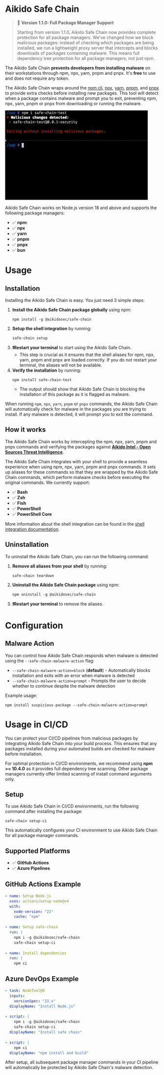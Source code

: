 # Aikido Safe Chain

> 🚀 **Version 1.1.0: Full Package Manager Support**
>
> Starting from version 1.1.0, Aikido Safe Chain now provides complete protection for all package managers. We've changed how we block malicious packages: instead of checking which packages are being installed, we run a lightweight proxy server that intercepts and blocks downloads of packages containing malware. This means full dependency tree protection for all package managers, not just npm.

The Aikido Safe Chain **prevents developers from installing malware** on their workstations through npm, npx, yarn, pnpm and pnpx. It's **free** to use and does not require any token.

The Aikido Safe Chain wraps around the [npm cli](https://github.com/npm/cli), [npx](https://github.com/npm/cli/blob/latest/docs/content/commands/npx.md), [yarn](https://yarnpkg.com/), [pnpm](https://pnpm.io/), and [pnpx](https://pnpm.io/cli/dlx) to provide extra checks before installing new packages. This tool will detect when a package contains malware and prompt you to exit, preventing npm, npx, yarn, pnpm or pnpx from downloading or running the malware.

![demo](./docs/safe-package-manager-demo.png)

Aikido Safe Chain works on Node.js version 18 and above and supports the following package managers:

- ✅ **npm**:
- ✅ **npx**
- ✅ **yarn**
- ✅ **pnpm**
- ✅ **pnpx**
- ✅ **bun**

# Usage

## Installation

Installing the Aikido Safe Chain is easy. You just need 3 simple steps:

1. **Install the Aikido Safe Chain package globally** using npm:
   ```shell
   npm install -g @aikidosec/safe-chain
   ```
2. **Setup the shell integration** by running:
   ```shell
   safe-chain setup
   ```
3. **❗Restart your terminal** to start using the Aikido Safe Chain.
   - This step is crucial as it ensures that the shell aliases for npm, npx, yarn, pnpm and pnpx are loaded correctly. If you do not restart your terminal, the aliases will not be available.
4. **Verify the installation** by running:
   ```shell
   npm install safe-chain-test
   ```
   - The output should show that Aikido Safe Chain is blocking the installation of this package as it is flagged as malware.

When running `npm`, `npx`, `yarn`, `pnpm` or `pnpx` commands, the Aikido Safe Chain will automatically check for malware in the packages you are trying to install. If any malware is detected, it will prompt you to exit the command.

## How it works

The Aikido Safe Chain works by intercepting the npm, npx, yarn, pnpm and pnpx commands and verifying the packages against **[Aikido Intel - Open Sources Threat Intelligence](https://intel.aikido.dev/?tab=malware)**.

The Aikido Safe Chain integrates with your shell to provide a seamless experience when using npm, npx, yarn, pnpm and pnpx commands. It sets up aliases for these commands so that they are wrapped by the Aikido Safe Chain commands, which perform malware checks before executing the original commands. We currently support:

- ✅ **Bash**
- ✅ **Zsh**
- ✅ **Fish**
- ✅ **PowerShell**
- ✅ **PowerShell Core**

More information about the shell integration can be found in the [shell integration documentation](docs/shell-integration.md).

## Uninstallation

To uninstall the Aikido Safe Chain, you can run the following command:

1. **Remove all aliases from your shell** by running:
   ```shell
   safe-chain teardown
   ```
2. **Uninstall the Aikido Safe Chain package** using npm:
   ```shell
   npm uninstall -g @aikidosec/safe-chain
   ```
3. **❗Restart your terminal** to remove the aliases.

# Configuration

## Malware Action

You can control how Aikido Safe Chain responds when malware is detected using the `--safe-chain-malware-action` flag:

- `--safe-chain-malware-action=block` (**default**) - Automatically blocks installation and exits with an error when malware is detected
- `--safe-chain-malware-action=prompt` - Prompts the user to decide whether to continue despite the malware detection

Example usage:

```shell
npm install suspicious-package --safe-chain-malware-action=prompt
```

# Usage in CI/CD

You can protect your CI/CD pipelines from malicious packages by integrating Aikido Safe Chain into your build process. This ensures that any packages installed during your automated builds are checked for malware before installation.

For optimal protection in CI/CD environments, we recommend using **npm >= 10.4.0** as it provides full dependency tree scanning. Other package managers currently offer limited scanning of install command arguments only.

## Setup

To use Aikido Safe Chain in CI/CD environments, run the following command after installing the package:

```shell
safe-chain setup-ci
```

This automatically configures your CI environment to use Aikido Safe Chain for all package manager commands.

## Supported Platforms

- ✅ **GitHub Actions**
- ✅ **Azure Pipelines**

## GitHub Actions Example

```yaml
- name: Setup Node.js
  uses: actions/setup-node@v4
  with:
    node-version: "22"
    cache: "npm"

- name: Setup safe-chain
  run: |
    npm i -g @aikidosec/safe-chain
    safe-chain setup-ci

- name: Install dependencies
  run: |
    npm ci
```

## Azure DevOps Example

```yaml
- task: NodeTool@0
  inputs:
    versionSpec: "22.x"
  displayName: "Install Node.js"

- script: |
    npm i -g @aikidosec/safe-chain
    safe-chain setup-ci
  displayName: "Install safe chain"

- script: |
    npm ci
  displayName: "npm install and build"
```

After setup, all subsequent package manager commands in your CI pipeline will automatically be protected by Aikido Safe Chain's malware detection.
